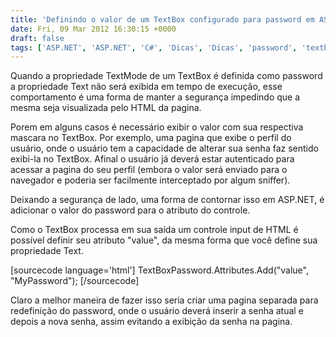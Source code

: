 ```yaml
---
title: 'Definindo o valor de um TextBox configurado para password em ASP.NET'
date: Fri, 09 Mar 2012 16:30:15 +0000
draft: false
tags: ['ASP.NET', 'ASP.NET', 'C#', 'Dicas', 'Dicas', 'password', 'textbox']
---
```


Quando a propriedade TextMode de um TextBox é definida como password a propriedade Text não será exibida em tempo de execução, esse comportamento é uma forma de manter a segurança impedindo que a mesma seja visualizada pelo HTML da pagina.

Porem em alguns casos é necessário exibir o valor com sua respectiva mascara no TextBox. Por exemplo, uma pagina que exibe o perfil do usuário, onde o usuário tem a capacidade de alterar sua senha faz sentido exibi-la no TextBox. Afinal o usuário já deverá estar autenticado para acessar a pagina do seu perfil (embora o valor será enviado para o navegador e poderia ser facilmente interceptado por algum sniffer).

Deixando a segurança de lado, uma forma de contornar isso em ASP.NET, é adicionar o valor do password para o atributo do controle.

Como o TextBox processa em sua saída um controle input de HTML é possível definir seu atributo "value", da mesma forma que você define sua propriedade Text.

\[sourcecode language='html'\] TextBoxPassword.Attributes.Add("value", "MyPassword"); \[/sourcecode\]

Claro a melhor maneira de fazer isso seria criar uma pagina separada para redefinição do password, onde o usuário deverá inserir a senha atual e depois a nova senha, assim evitando a exibição da senha na pagina.